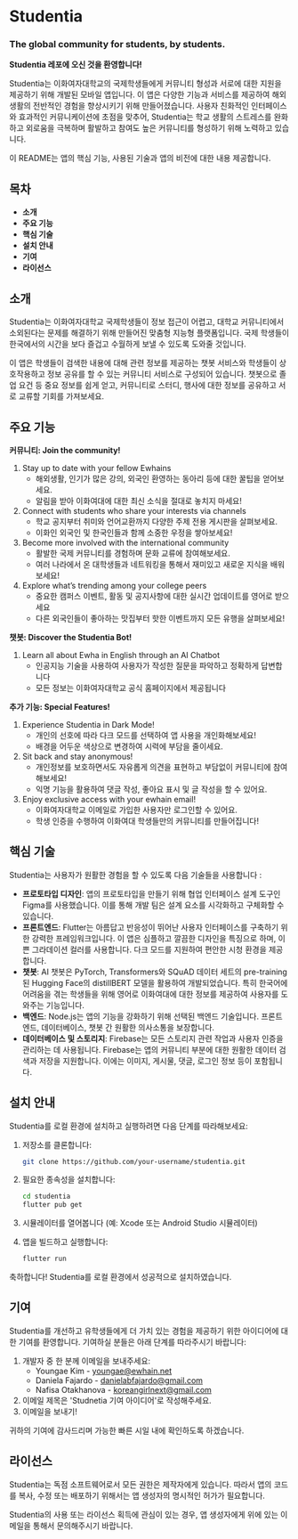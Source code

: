 # **Studentia**
### **The global community for students, by students.**

**Studentia 레포에 오신 것을 환영합니다!**

Studentia는 이화여자대학교의 국제학생들에게 커뮤니티 형성과 서로에 대한 지원을 제공하기 위해 개발된 모바일 앱입니다. 이 앱은 다양한 기능과 서비스를 제공하여 해외 생활의 전반적인 경험을 향상시키기 위해 만들어졌습니다. 사용자 친화적인 인터페이스와 효과적인 커뮤니케이션에 초점을 맞추어, Studentia는 학교 생활의 스트레스를 완화하고 외로움을 극복하며 활발하고 참여도 높은 커뮤니티를 형성하기 위해 노력하고 있습니다.

이 README는 앱의 핵심 기능, 사용된 기술과 앱의 비전에 대한 내용 제공합니다.

## 목차

- **소개**
- **주요 기능**
- **핵심 기술**
- **설치 안내**
- **기여**
- **라이선스**

## 소개

Studentia는 이화여자대학교 국제학생들이 정보 접근이 어렵고, 대학교 커뮤니티에서 소외된다는 문제를 해결하기 위해 만들어진 맞춤형 지능형 플랫폼입니다. 국제 학생들이 한국에서의 시간을 보다 즐겁고 수월하게 보낼 수 있도록 도와줄 것입니다. 

이 앱은 학생들이 검색한 내용에 대해 관련 정보를 제공하는 챗봇 서비스와 학생들이 상호작용하고 정보 공유를 할 수 있는 커뮤니티 서비스로 구성되어 있습니다. 챗봇으로 졸업 요건 등 중요 정보를 쉽게 얻고, 커뮤니티로 스터디, 행사에 대한 정보를 공유하고 서로 교류할 기회를 가져보세요.

## 주요 기능

**커뮤니티: Join the community!**

1. Stay up to date with your fellow Ewhains
    - 해외생활, 인기가 많은 강의, 외국인 환영하는 동아리 등에 대한 꿀팁을 얻어보세요.
    - 알림을 받아 이화여대에 대한 최신 소식을 절대로 놓치지 마세요!
2. Connect with students who share your interests via channels
    - 학교 공지부터 취미와 언어교환까지 다양한 주제 전용 게시판을 살펴보세요.
    - 이화인 외국인 및 한국인들과 함께 소중한 우정을 쌓아보세요!
3. Become more involved with the international community 
    - 활발한 국제 커뮤니티를 경험하며 문화 교류에 참여해보세요.
    - 여러 나라에서 온 대학생들과 네트워킹을 통해서 재미있고 새로운 지식을 배워보세요!
4. Explore what’s trending among your college peers
    - 중요한 캠퍼스 이벤트, 활동 및 공지사항에 대한 실시간 업데이트를 영어로 받으세요
    - 다른 외국인들이 좋아하는 맛집부터 핫한 이벤트까지 모든 유행을 살펴보세요!

**챗봇: Discover the Studentia Bot!**

1. Learn all about Ewha in English through an AI Chatbot
    - 인공지능 기술을 사용하여 사용자가 작성한 질문을 파악하고 정확하게 답변합니다
    - 모든 정보는 이화여자대학교 공식 홈페이지에서 제공됩니다

**추가 기능: Special Features!**

1. Experience Studentia in Dark Mode! 
    - 개인의 선호에 따라 다크 모드를 선택하여 앱 사용을 개인화해보세요!
    - 배경을 어두운 색상으로 변경하여 시력에 부담을 줄이세요.
2. Sit back and stay anonymous!
    - 개인정보를 보호하면서도 자유롭게 의견을 표현하고 부담없이 커뮤니티에 참여해보세요!
    - 익명 기능을 활용하여 댓글 작성, 좋아요 표시 및 글 작성을 할 수 있어요.
3. Enjoy exclusive access with your ewhain email!
    - 이화여자대학교 이메일로 가입한 사용자만 로그인할 수 있어요. 
    - 학생 인증을 수행하여 이화여대 학생들만의 커뮤니티를 만들어집니다!

## 핵심 기술

Studentia는 사용자가 원활한 경험을 할 수 있도록 다음 기술들을 사용합니다 : 

- **프로토타입 디자인**: 앱의 프로토타입을 만들기 위해 협업 인터페이스 설계 도구인 Figma를 사용했습니다. 이를 통해 개발 팀은 설계 요소를 시각화하고 구체화할 수 있습니다.
- **프론트엔드**: Flutter는 아름답고 반응성이 뛰어난 사용자 인터페이스를 구축하기 위한 강력한 프레임워크입니다. 이 앱은 심플하고 깔끔한 디자인을 특징으로 하며, 이쁜 그라데이션 컬러를 사용합니다. 다크 모드를 지원하여 편안한 시청 환경을 제공합니다.
- **챗봇**: AI 챗봇은 PyTorch, Transformers와 SQuAD 데이터 세트의 pre-training된 Hugging Face의 distillBERT 모델을 활용하여 개발되었습니다. 특히 한국어에 어려움을 겪는 학생들을 위해 영어로 이화여대에 대한 정보를 제공하여 사용자를 도와주는 기능입니다.
- **백엔드**: Node.js는 앱의 기능을 강화하기 위해 선택된 백엔드 기술입니다. 프론트엔드, 데이터베이스, 챗봇 간 원활한 의사소통을 보장합니다.
- **데이터베이스 및 스토리지**: Firebase는 모든 스토리지 관련 작업과 사용자 인증을 관리하는 데 사용됩니다. Firebase는 앱의 커뮤니티 부분에 대한 원활한 데이터 검색과 저장을 지원합니다. 이에는 이미지, 게시물, 댓글, 로그인 정보 등이 포함됩니다.

## 설치 안내

Studentia를 로컬 환경에 설치하고 실행하려면 다음 단계를 따라해보세요:

1. 저장소를 클론합니다:
    
    ```bash
    git clone https://github.com/your-username/studentia.git
    ```
    
2. 필요한 종속성을 설치합니다:
    
    ```bash
    cd studentia
    flutter pub get
    ```
    
3. 시뮬레이터를 열어봅니다 (예: Xcode 또는 Android Studio 시뮬레이터)
4. 앱을 빌드하고 실행합니다:
    
    ```bash
    flutter run
    ```
    

축하합니다! Studentia를 로컬 환경에서 성공적으로 설치하였습니다.

## 기여

Studentia를 개선하고 유학생들에게 더 가치 있는 경험을 제공하기 위한 아이디어에 대한 기여를 환영합니다. 기여하실 분들은 아래 단계를 따라주시기 바랍니다:

1. 개발자 중 한 분께 이메일을 보내주세요:
    - Youngae Kim - youngae@ewhain.net
    - Daniela Fajardo - danielabfajardo@gmail.com
    - Nafisa Otakhanova - koreangirlnext@gmail.com
2. 이메일 제목은 'Studnetia 기여 아이디어'로 작성해주세요.
3. 이메일을 보내기!

귀하의 기여에 감사드리며 가능한 빠른 시일 내에 확인하도록 하겠습니다.

## 라이선스

Studentia는 독점 소프트웨어로서 모든 권한은 제작자에게 있습니다. 따라서 앱의 코드를 복사, 수정 또는 배포하기 위해서는 앱 생성자의 명시적인 허가가 필요합니다.

Studentia의 사용 또는 라이선스 획득에 관심이 있는 경우, 앱 생성자에게 위에 있는 이메일을 통해서 문의해주시기 바랍니다.
